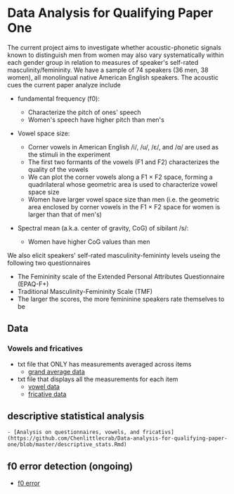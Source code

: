 # Data Analysis for Qualifying Paper One

The current project aims to investigate whether acoustic-phonetic signals known to distinguish men from women may also vary systematically within each gender group in relation to measures of speaker's self-rated masculinity/femininity. We have a sample of 74 speakers (36 men, 38 women), all monolingual native American English speakers. The acoustic cues the current paper analyze include

- fundamental frequency (f0):
    - Characterize the pitch of ones' speech
    - Women's speech have higher pitch than men's

- Vowel space size:
    - Corner vowels in American English /i/, /u/, /ɛ/, and /ɑ/ are used as the stimuli in the experiment
    - The first two formants of the vowels (F1 and F2) characterizes the quality of the vowels
    - We can plot the corner vowels along a F1 × F2 space, forming a quadrilateral whose geometric area is used to characterize vowel space size
    - Women have larger vowel space size than men (i.e. the geometric area enclosed by corner vowels in the F1 × F2 space for women is larger than that of men's)

- Spectral mean (a.k.a. center of gravity, CoG) of sibilant /s/: 
    - Women have higher CoG values than men

We also elicit speakers' self-rated masculinity-femininty levels useing the following two questionnaires

- The Femininity scale of the Extended Personal Attributes Questionnaire (EPAQ-F+)
- Traditional Masculinity-Femininity Scale (TMF)
- The larger the scores, the more femininine speakers rate themselves to be

## Data

### Vowels and fricatives
- txt file that ONLY has measurements averaged across items
    - [grand average data](https://github.com/Chenlittlecrab/Data-analysis-for-qualifying-paper-one/blob/master/gender_grand_ave.txt)
- txt file that displays all the measurements for each item
    - [vowel data](https://github.com/Chenlittlecrab/Data-analysis-for-qualifying-paper-one/blob/master/gd_vowels_recode.txt)
    - [fricative data](https://github.com/Chenlittlecrab/Data-analysis-for-qualifying-paper-one/blob/master/gd_fricatives_recode.txt)

## descriptive statistical analysis
    - [Analysis on questionnaires, vowels, and fricativs](https://github.com/Chenlittlecrab/Data-analysis-for-qualifying-paper-one/blob/master/descriptive_stats.Rmd)

## f0 error detection (ongoing)

- [f0 error ](https://github.com/Chenlittlecrab/F0-error-detection)
